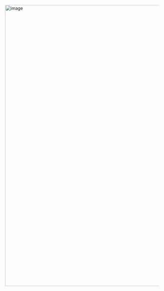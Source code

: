 <img width="1920" height="921" alt="image" src="https://github.com/user-attachments/assets/891da9f4-d732-4e99-9354-e26ad78ea237" />
